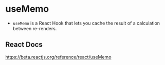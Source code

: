 # useMemo
- `useMemo` is a React Hook that lets you cache the result of a calculation between re-renders.

## React Docs
https://beta.reactjs.org/reference/react/useMemo
